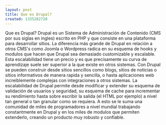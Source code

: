 ```yaml
---
layout: post
title: Que es Drupal?
created: 1335282720
---
```

Que es Drupal?
Drupal es un Sistema de Administración de Contenido (CMS por sus siglas en ingles) escrito en PHP y que consiste en una plataforma para desarrollar sitios.
La diferencia más grande de Drupal en relación a otros CMS's como Joomla o Wordpress radica en su esquema de hooks y modulos que hacen que Drupal sea demasiado customizable y escalable.
Esta escalabilidad tiene un precio y es que precisamente su curva de aprendizaje suele ser superior a la que existe en otros sistemas.
Con Drupal se pueden construir desde sitios sencillos como blogs, sitios de noticias o sitios informativos de manera rapida y sencilla, o hasta aplicaciones web increiblemente complejas con integraciones a otros sistemas.
La escalabilidad de Drupal permite desde modificar y extender su esquema de validación de usuarios y seguridad, su esquema de cache para incrementar su rendimiento hasta sobre escribir la salida (el HTML por ejemplo) a nivel tan general o tan granular como se requiera.
A esto se le suma una comunidad de miles de programadores a nivel mundial trabajando constantmente en Drupal y en los miles de modulos que permiten extenderlo, creando un producto muy robusto y confiable.
